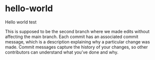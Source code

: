 # hello-world
Hello world test

This is supposed to be the second branch where we made edits without affecting the main branch.
 Each commit has an associated commit message, which is a description explaining why a particular change was made. 
 Commit messages capture the history of your changes, so other contributors can understand what you’ve done and why.

